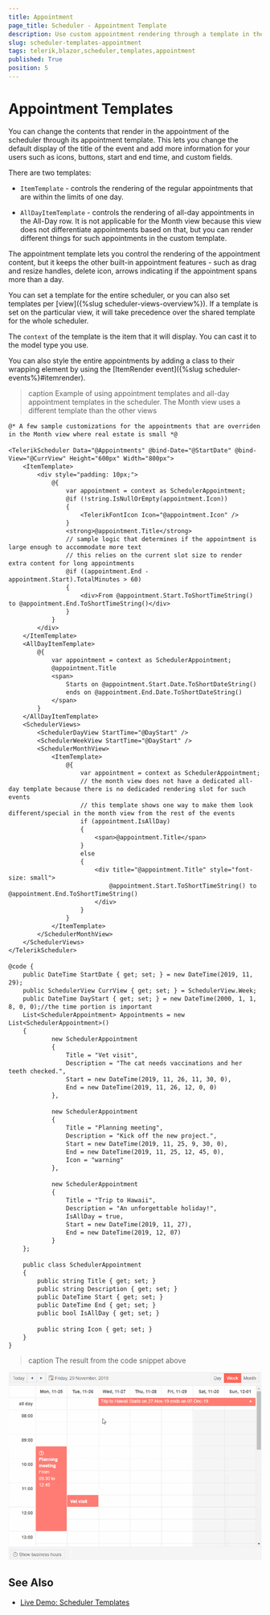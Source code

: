 ```yaml
---
title: Appointment
page_title: Scheduler - Appointment Template
description: Use custom appointment rendering through a template in the scheduler for Blazor.
slug: scheduler-templates-appointment
tags: telerik,blazor,scheduler,templates,appointment
published: True
position: 5
---
```


# Appointment Templates

You can change the contents that render in the appointment of the scheduler through its appointment template. This lets you change the default display of the title of the event and add more information for your users such as icons, buttons, start and end time, and custom fields.

There are two templates:

* `ItemTemplate` - controls the rendering of the regular appointments that are within the limits of one day.

* `AllDayItemTemplate` - controls the rendering of all-day appointments in the All-Day row. It is not applicable for the Month view because this view does not differentiate appointments based on that, but you can render different things for such appointments in the custom template.

The appointment template lets you control the rendering of the appointment content, but it keeps the other built-in appointment features - such as drag and resize handles, delete icon, arrows indicating if the appointment spans more than a day.

You can set a template for the entire scheduler, or you can also set templates per [view]({%slug scheduler-views-overview%}). If a template is set on the particular view, it will take precedence over the shared template for the whole scheduler.

The `context` of the template is the item that it will display. You can cast it to the model type you use.

You can also style the entire appointments by adding a class to their wrapping element by using the [ItemRender event]({%slug scheduler-events%}#itemrender).

>caption Example of using appointment templates and all-day appointment templates in the scheduler. The Month view uses a different template than the other views

````CSHTML
@* A few sample customizations for the appointments that are overriden in the Month view where real estate is small *@

<TelerikScheduler Data="@Appointments" @bind-Date="@StartDate" @bind-View="@CurrView" Height="600px" Width="800px">
    <ItemTemplate>
        <div style="padding: 10px;">
            @{
                var appointment = context as SchedulerAppointment;
                @if (!string.IsNullOrEmpty(appointment.Icon))
                {
                    <TelerikFontIcon Icon="@appointment.Icon" />
                }
                <strong>@appointment.Title</strong>
                // sample logic that determines if the appointment is large enough to accommodate more text
                // this relies on the current slot size to render extra content for long appointments
                @if ((appointment.End - appointment.Start).TotalMinutes > 60)
                {
                    <div>From @appointment.Start.ToShortTimeString() to @appointment.End.ToShortTimeString()</div>
                }
            }
        </div>
    </ItemTemplate>
    <AllDayItemTemplate>
        @{
            var appointment = context as SchedulerAppointment;
            @appointment.Title
            <span>
                Starts on @appointment.Start.Date.ToShortDateString()
                ends on @appointment.End.Date.ToShortDateString()
            </span>
        }
    </AllDayItemTemplate>
    <SchedulerViews>
        <SchedulerDayView StartTime="@DayStart" />
        <SchedulerWeekView StartTime="@DayStart" />
        <SchedulerMonthView>
            <ItemTemplate>
                @{
                    var appointment = context as SchedulerAppointment;
                    // the month view does not have a dedicated all-day template because there is no dedicaded rendering slot for such events
                    // this template shows one way to make them look different/special in the month view from the rest of the events
                    if (appointment.IsAllDay)
                    {
                        <span>@appointment.Title</span>
                    }
                    else
                    {
                        <div title="@appointment.Title" style="font-size: small">
                            @appointment.Start.ToShortTimeString() to @appointment.End.ToShortTimeString()
                        </div>
                    }
                }
            </ItemTemplate>
        </SchedulerMonthView>
    </SchedulerViews>
</TelerikScheduler>

@code {
    public DateTime StartDate { get; set; } = new DateTime(2019, 11, 29);
    public SchedulerView CurrView { get; set; } = SchedulerView.Week;
    public DateTime DayStart { get; set; } = new DateTime(2000, 1, 1, 8, 0, 0);//the time portion is important
    List<SchedulerAppointment> Appointments = new List<SchedulerAppointment>()
    {
            new SchedulerAppointment
            {
                Title = "Vet visit",
                Description = "The cat needs vaccinations and her teeth checked.",
                Start = new DateTime(2019, 11, 26, 11, 30, 0),
                End = new DateTime(2019, 11, 26, 12, 0, 0)
            },

            new SchedulerAppointment
            {
                Title = "Planning meeting",
                Description = "Kick off the new project.",
                Start = new DateTime(2019, 11, 25, 9, 30, 0),
                End = new DateTime(2019, 11, 25, 12, 45, 0),
                Icon = "warning"
            },

            new SchedulerAppointment
            {
                Title = "Trip to Hawaii",
                Description = "An unforgettable holiday!",
                IsAllDay = true,
                Start = new DateTime(2019, 11, 27),
                End = new DateTime(2019, 12, 07)
            }
    };

    public class SchedulerAppointment
    {
        public string Title { get; set; }
        public string Description { get; set; }
        public DateTime Start { get; set; }
        public DateTime End { get; set; }
        public bool IsAllDay { get; set; }

        public string Icon { get; set; }
    }
}
````

>caption The result from the code snippet above

![Appointment templates in the scheduler](images/scheduler-appointment-templates.gif)

## See Also

 * [Live Demo: Scheduler Templates](https://demos.telerik.com/blazor-ui/scheduler/templates)

